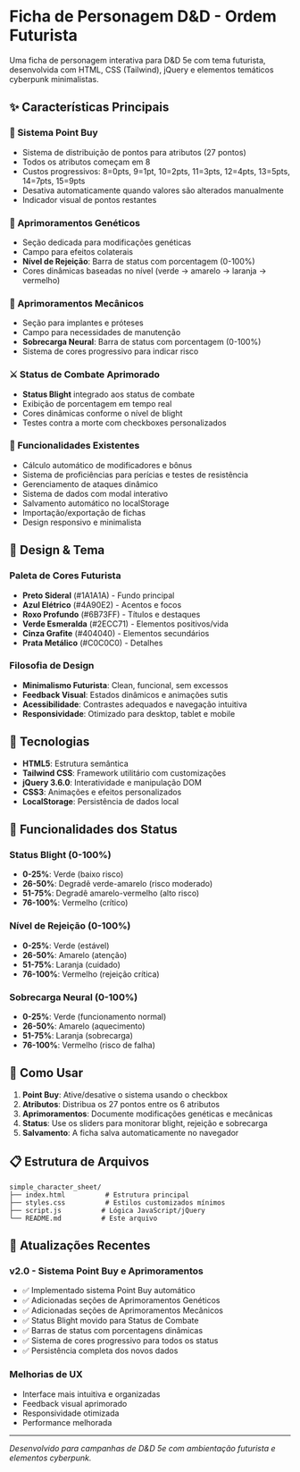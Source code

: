 # Ficha de Personagem D&D - Ordem Futurista

Uma ficha de personagem interativa para D&D 5e com tema futurista, desenvolvida com HTML, CSS (Tailwind), jQuery e elementos temáticos cyberpunk minimalistas.

## ✨ Características Principais

### 🎯 Sistema Point Buy
- Sistema de distribuição de pontos para atributos (27 pontos)
- Todos os atributos começam em 8
- Custos progressivos: 8=0pts, 9=1pt, 10=2pts, 11=3pts, 12=4pts, 13=5pts, 14=7pts, 15=9pts
- Desativa automaticamente quando valores são alterados manualmente
- Indicador visual de pontos restantes

### 🧬 Aprimoramentos Genéticos
- Seção dedicada para modificações genéticas
- Campo para efeitos colaterais
- **Nível de Rejeição**: Barra de status com porcentagem (0-100%)
- Cores dinâmicas baseadas no nível (verde → amarelo → laranja → vermelho)

### 🔧 Aprimoramentos Mecânicos
- Seção para implantes e próteses
- Campo para necessidades de manutenção
- **Sobrecarga Neural**: Barra de status com porcentagem (0-100%)
- Sistema de cores progressivo para indicar risco

### ⚔️ Status de Combate Aprimorado
- **Status Blight** integrado aos status de combate
- Exibição de porcentagem em tempo real
- Cores dinâmicas conforme o nível de blight
- Testes contra a morte com checkboxes personalizados

### 🎲 Funcionalidades Existentes
- Cálculo automático de modificadores e bônus
- Sistema de proficiências para perícias e testes de resistência
- Gerenciamento de ataques dinâmico
- Sistema de dados com modal interativo
- Salvamento automático no localStorage
- Importação/exportação de fichas
- Design responsivo e minimalista

## 🎨 Design & Tema

### Paleta de Cores Futurista
- **Preto Sideral** (#1A1A1A) - Fundo principal
- **Azul Elétrico** (#4A90E2) - Acentos e focos
- **Roxo Profundo** (#6B73FF) - Títulos e destaques
- **Verde Esmeralda** (#2ECC71) - Elementos positivos/vida
- **Cinza Grafite** (#404040) - Elementos secundários
- **Prata Metálico** (#C0C0C0) - Detalhes

### Filosofia de Design
- **Minimalismo Futurista**: Clean, funcional, sem excessos
- **Feedback Visual**: Estados dinâmicos e animações sutis
- **Acessibilidade**: Contrastes adequados e navegação intuitiva
- **Responsividade**: Otimizado para desktop, tablet e mobile

## 🚀 Tecnologias

- **HTML5**: Estrutura semântica
- **Tailwind CSS**: Framework utilitário com customizações
- **jQuery 3.6.0**: Interatividade e manipulação DOM
- **CSS3**: Animações e efeitos personalizados
- **LocalStorage**: Persistência de dados local

## 📱 Funcionalidades dos Status

### Status Blight (0-100%)
- **0-25%**: Verde (baixo risco)
- **26-50%**: Degradê verde-amarelo (risco moderado)
- **51-75%**: Degradê amarelo-vermelho (alto risco)
- **76-100%**: Vermelho (crítico)

### Nível de Rejeição (0-100%)
- **0-25%**: Verde (estável)
- **26-50%**: Amarelo (atenção)
- **51-75%**: Laranja (cuidado)
- **76-100%**: Vermelho (rejeição crítica)

### Sobrecarga Neural (0-100%)
- **0-25%**: Verde (funcionamento normal)
- **26-50%**: Amarelo (aquecimento)
- **51-75%**: Laranja (sobrecarga)
- **76-100%**: Vermelho (risco de falha)

## 🎯 Como Usar

1. **Point Buy**: Ative/desative o sistema usando o checkbox
2. **Atributos**: Distribua os 27 pontos entre os 6 atributos
3. **Aprimoramentos**: Documente modificações genéticas e mecânicas
4. **Status**: Use os sliders para monitorar blight, rejeição e sobrecarga
5. **Salvamento**: A ficha salva automaticamente no navegador

## 📋 Estrutura de Arquivos

```
simple_character_sheet/
├── index.html          # Estrutura principal
├── styles.css          # Estilos customizados mínimos
├── script.js          # Lógica JavaScript/jQuery
└── README.md          # Este arquivo
```

## 🔄 Atualizações Recentes

### v2.0 - Sistema Point Buy e Aprimoramentos
- ✅ Implementado sistema Point Buy automático
- ✅ Adicionadas seções de Aprimoramentos Genéticos
- ✅ Adicionadas seções de Aprimoramentos Mecânicos
- ✅ Status Blight movido para Status de Combate
- ✅ Barras de status com porcentagens dinâmicas
- ✅ Sistema de cores progressivo para todos os status
- ✅ Persistência completa dos novos dados

### Melhorias de UX
- Interface mais intuitiva e organizadas
- Feedback visual aprimorado
- Responsividade otimizada
- Performance melhorada

---

*Desenvolvido para campanhas de D&D 5e com ambientação futurista e elementos cyberpunk.*
